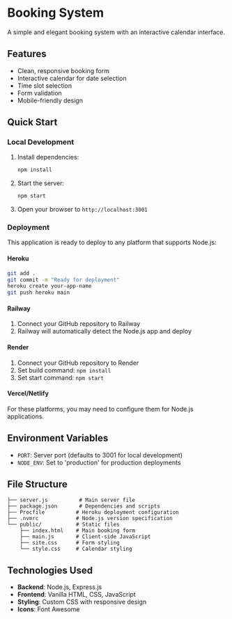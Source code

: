 # Booking System

A simple and elegant booking system with an interactive calendar interface.

## Features

- Clean, responsive booking form
- Interactive calendar for date selection
- Time slot selection
- Form validation
- Mobile-friendly design

## Quick Start

### Local Development

1. Install dependencies:
   ```bash
   npm install
   ```

2. Start the server:
   ```bash
   npm start
   ```

3. Open your browser to `http://localhost:3001`

### Deployment

This application is ready to deploy to any platform that supports Node.js:

#### Heroku
```bash
git add .
git commit -m "Ready for deployment"
heroku create your-app-name
git push heroku main
```

#### Railway
1. Connect your GitHub repository to Railway
2. Railway will automatically detect the Node.js app and deploy

#### Render
1. Connect your GitHub repository to Render
2. Set build command: `npm install`
3. Set start command: `npm start`

#### Vercel/Netlify
For these platforms, you may need to configure them for Node.js applications.

## Environment Variables

- `PORT`: Server port (defaults to 3001 for local development)
- `NODE_ENV`: Set to 'production' for production deployments

## File Structure

```
├── server.js          # Main server file
├── package.json       # Dependencies and scripts
├── Procfile          # Heroku deployment configuration
├── .nvmrc            # Node.js version specification
└── public/           # Static files
    ├── index.html    # Main booking form
    ├── main.js       # Client-side JavaScript
    ├── site.css      # Form styling
    └── style.css     # Calendar styling
```

## Technologies Used

- **Backend**: Node.js, Express.js
- **Frontend**: Vanilla HTML, CSS, JavaScript
- **Styling**: Custom CSS with responsive design
- **Icons**: Font Awesome